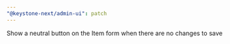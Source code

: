 ```yaml
---
"@keystone-next/admin-ui": patch
---
```


Show a neutral button on the Item form when there are no changes to save
